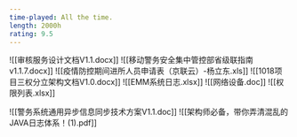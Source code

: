 ```yaml
---
time-played: All the time.
length: 2000h
rating: 9.5
---
```

![[审核服务设计文档V1.1.docx]]
![[移动警务安全集中管控部省级联指南v1.1.7.docx]]
![[疫情防控期间进所人员申请表（京联云）-杨立东.xls]]
![[1018项目三权分立架构文档V1.0.docx]]
![[EMM系统日志.xlsx]]
![[网络设备.doc]]
![[权限列表.xlsx]]

![[警务系统通用异步信息同步技术方案V1.1.doc]]
![[架构师必备，带你弄清混乱的JAVA日志体系！(1).pdf]]
